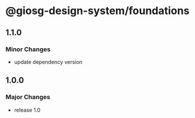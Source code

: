 # @giosg-design-system/foundations

## 1.1.0

### Minor Changes

- update dependency version

## 1.0.0

### Major Changes

- release 1.0
